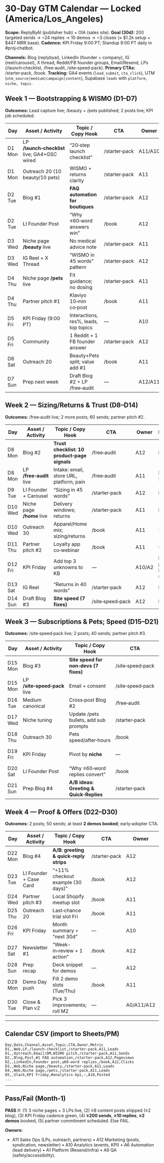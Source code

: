 # 30‑Day GTM Calendar — Locked (America/Los\_Angeles)

**Scope:** ReplyByAI (publisher hub) + OIA (sales site). **Goal (30d):** 200 targeted sends → \~24 replies → 10 demos → \~3 closes (≈ \$1.2k setup + \$447 MRR base). **Cadence:** KPI Friday 9:00 PT; Standup 9:00 PT daily in #proj‑chatbot.

**Channels:** Blog (replybyai), LinkedIn (founder + company), IG (reel/carousel), X thread, Reddit/FB founder groups, Email/Resend, LPs (/launch‑checklist, /free‑audit, /site‑speed‑pack). **Primary CTAs:** /starter‑pack, /book. **Tracking:** GA4 events (`lead_submit`, `cta_click`), UTM (`utm_source|medium|campaign|content`), Supabase `leads` with `platform, niche, topic`.

## Week 1 — Bootstrapping & WISMO (D1–D7)

**Outcomes:** Lead capture live; /beauty + /pets published; 2 posts live; KPI job scheduled.

| Day    | Asset / Activity                             | Topic / Copy Hook                     | CTA           | Owner   | PASS/FAIL                                 |
| ------ | -------------------------------------------- | ------------------------------------- | ------------- | ------- | ----------------------------------------- |
| D1 Mon | LP **/launch‑checklist** live; GA4+GSC wired | “20‑step launch checklist”            | /starter‑pack | A11/A10 | Lead posts to Supabase; Slack #sales ping |
| D1 Mon | Outreach 20 (10 beauty/10 pets)              | WISMO + returns clarity               | /starter‑pack | A11     | ≥20 sent                                  |
| D2 Tue | Blog #1                                      | **FAQ automation for boutiques**      | /starter‑pack | A12     | Post live + GA event                      |
| D2 Tue | LI Founder Post                              | “Why ≤60‑word answers win”            | /book         | A12     | Live                                      |
| D3 Wed | Niche page **/beauty** live                  | No medical advice note                | /starter‑pack | A11     | Page live                                 |
| D3 Wed | IG Reel + X Thread                           | “WISMO in 45 words” pattern           | /starter‑pack | A12     | 2 posts live                              |
| D4 Thu | Niche page **/pets** live                    | Fit guidance; no dosing               | /starter‑pack | A11     | Page live                                 |
| D4 Thu | Partner pitch #1                             | Klaviyo 10‑min co‑post                | /book         | A11     | Sent                                      |
| D5 Fri | KPI Friday (9:00 PT)                         | Interactions, res%, leads, top topics | —             | A10     | Auto‑post to #analytics‑kpi               |
| D5 Fri | Community                                    | 1 Reddit + 1 FB founder answer        | /starter‑pack | A12     | Posted                                    |
| D6 Sat | Outreach 20                                  | Beauty+Pets split; value add #1       | /book         | A11     | ≥20 sent                                  |
| D7 Sun | Prep next week                               | Draft Blog #2 + LP /free‑audit        | —             | A12/A11 | Ready in queue                            |

## Week 2 — Sizing/Returns & Trust (D8–D14)

**Outcomes:** /free‑audit live; 2 more posts; 60 sends; partner pitch #2.

| Day     | Asset / Activity          | Topic / Copy Hook                            | CTA              | Owner  | PASS/FAIL              |
| ------- | ------------------------- | -------------------------------------------- | ---------------- | ------ | ---------------------- |
| D8 Mon  | Blog #2                   | **Trust checklist: 10 product‑page signals** | /free‑audit      | A12    | Live                   |
| D8 Mon  | LP **/free‑audit** live   | Intake: email, store URL, platform, pain     | /free‑audit      | A11    | Form → Supabase        |
| D9 Tue  | LI Founder + Carousel     | “Sizing in 45 words”                         | /starter‑pack    | A12    | Live                   |
| D10 Wed | Niche page **/home** live | Delivery windows; returns                    | /starter‑pack    | A11    | Live                   |
| D10 Wed | Outreach 30               | Apparel/Home mix; sizing/returns             | /book            | A11    | ≥30 sent               |
| D11 Thu | Partner pitch #2          | Loyalty app co‑webinar                       | /book            | A11    | Sent                   |
| D12 Fri | KPI Friday                | Add top 3 unknowns to KB                     | —                | A10/A2 | KPI posted; KB updated |
| D13 Sat | IG Reel                   | “Returns in 40 words”                        | /starter‑pack    | A12    | Live                   |
| D14 Sun | Draft Blog #3             | **Site speed (7 fixes)**                     | /site‑speed‑pack | A12    | Ready                  |

## Week 3 — Subscriptions & Pets; Speed (D15–D21)

**Outcomes:** /site‑speed‑pack live; 2 posts; 40 sends; partner pitch #3.

| Day     | Asset / Activity             | Topic / Copy Hook                       | CTA              | Owner | PASS/FAIL               |
| ------- | ---------------------------- | --------------------------------------- | ---------------- | ----- | ----------------------- |
| D15 Mon | Blog #3                      | **Site speed for non‑devs (7 fixes)**   | /site‑speed‑pack | A12   | Live                    |
| D15 Mon | LP **/site‑speed‑pack** live | Email + consent                         | /site‑speed‑pack | A11   | Supabase lead           |
| D16 Tue | Medium canonical             | Cross‑post Blog #2                      | /free‑audit      | A12   | Canonical set           |
| D17 Wed | Niche tuning                 | Update /pets bullets, add sub prompts   | /starter‑pack    | A11   | Live                    |
| D18 Thu | Outreach 30                  | Pets speed/after‑hours                  | /book            | A11   | ≥30 sent                |
| D19 Fri | KPI Friday                   | Pivot by **niche**                      | —                | A10   | Posted; 1 action picked |
| D20 Sat | LI Founder Post              | “Why ≤60‑word replies convert”          | /book            | A12   | Live                    |
| D21 Sun | Prep Blog #4                 | **A/B ideas: Greeting & Quick‑Replies** | /starter‑pack    | A12   | Ready                   |

## Week 4 — Proof & Offers (D22–D30)

**Outcomes:** 2 posts; 50 sends; at least **2 demos booked**; early‑adopter CTA.

| Day     | Asset / Activity       | Topic / Copy Hook                      | CTA           | Owner      | PASS/FAIL             |
| ------- | ---------------------- | -------------------------------------- | ------------- | ---------- | --------------------- |
| D22 Mon | Blog #4                | **A/B: greeting & quick‑reply strips** | /starter‑pack | A12        | Live                  |
| D23 Tue | LI Founder + Case Card | “+11% checkout example (30 days)”      | /book         | A12        | Live (marked example) |
| D24 Wed | Partner pitch #3       | Local Shopify meetup slot              | /book         | A11        | Sent                  |
| D25 Thu | Outreach 20            | Last‑chance trial slot Fri             | /book         | A11        | ≥20 sent              |
| D26 Fri | KPI Friday             | Month summary + “next 30d”             | —             | A10        | Posted                |
| D27 Sat | Newsletter #1          | “Week-in‑review + 1 action”            | /book         | A12        | Sent                  |
| D28 Sun | Prep recap             | Deck snippet for demos                 | —             | A12        | Ready                 |
| D29 Mon | Demo Day push          | Fill 2 demo slots (Tue/Thu)            | /book         | A11        | ≥2 invites accepted   |
| D30 Tue | Close & Plan v2        | Pick 3 improvements; roll M2           | —             | A0/A11/A12 | Locked                |

---

## Calendar CSV (import to Sheets/PM)

```
Day,Date,Channel,Asset,Topic,CTA,Owner,Metric
D1,,Web,LP,/launch-checklist,/starter-pack,A11,Leads
D1,,Outreach,Email/DM,WISMO pitch,/starter-pack,A11,Sends
D2,,Blog,Post,#1 FAQ automation,/starter-pack,A12,Pageviews
D2,,LinkedIn,Founder post,≤60-word replies,/book,A12,Clicks
D3,,Web,Niche page,/beauty,/starter-pack,A11,Leads
D4,,Web,Niche page,/pets,/starter-pack,A11,Leads
D5,,Slack,KPI Friday,#analytics-kpi,—,A10,Posted
...
```

---

## Pass/Fail (Month‑1)

**PASS** if: (1) 3 niche pages + 3 LPs live, (2) ≥8 content posts shipped (≥2 blog), (3) KPI Friday cadence green, (4) **≥200 sends**, **≥10 replies**, **≥2 demos** booked, (5) partner commitment scheduled. Else FAIL.

**Owners:**

- A11 Sales Ops (LPs, outreach, partners) • A12 Marketing (posts, syndication, newsletter) • A10 Analytics (events, KPI) • A6 Automation (lead delivery) • A1 Platform (Resend/infra) • A9 QA (safety/accessibility).

